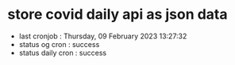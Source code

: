 # store covid daily api as json data

- last cronjob : Thursday, 09 February 2023 13:27:32
- status og cron : success
- status daily cron : success
      
      
